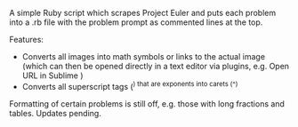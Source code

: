 A simple Ruby script which scrapes Project Euler and puts each problem into a .rb file with the problem prompt as commented lines at the top.

Features:  
- Converts all images into math symbols or links to the actual image (which can then be opened directly in a text editor via plugins, e.g. Open URL in Sublime )
- Converts all superscript tags (<sup>) that are exponents into carets (^)

Formatting of certain problems is still off, e.g. those with long fractions and tables. Updates pending.